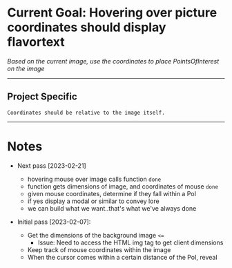 # Current Goal: Hovering over picture coordinates should display flavortext

*Based on the current image, use the coordinates to place PointsOfInterest on the image*

---

## Project Specific

`Coordinates should be relative to the image itself.`

---

# Notes


- Next pass [2023-02-21]
    - hovering mouse over image calls function `done`
    - function gets dimensions of image, and coordinates of mouse `done`
    - given mouse coordinates, determine if they fall within a PoI
    - if yes display a modal or similar to convey lore
    - we can build what we want..that's what we've always done


- Initial pass [2023-02-07]:
    - Get the dimensions of the background image `<=`
        - Issue: Need to access the HTML img tag to get client dimensions
    - Keep track of mouse coordinates within the image
    - When the cursor comes within a certain distance of the PoI, reveal





